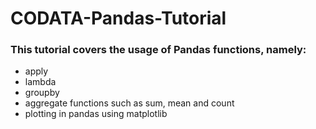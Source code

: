 # CODATA-Pandas-Tutorial

### This tutorial covers the usage of Pandas functions, namely:

* apply
* lambda
* groupby
* aggregate functions such as sum, mean and count
* plotting in pandas using matplotlib
